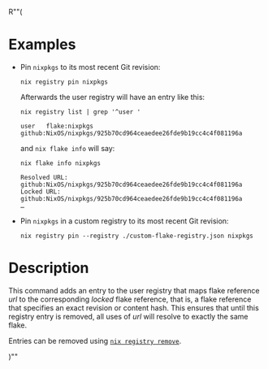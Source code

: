 R""(

# Examples

* Pin `nixpkgs` to its most recent Git revision:

  ```console
  nix registry pin nixpkgs
  ```

  Afterwards the user registry will have an entry like this:

  ```console
  nix registry list | grep '^user '
  ```

      user   flake:nixpkgs github:NixOS/nixpkgs/925b70cd964ceaedee26fde9b19cc4c4f081196a

  and `nix flake info` will say:

  ```console
  nix flake info nixpkgs
  ```

      Resolved URL:  github:NixOS/nixpkgs/925b70cd964ceaedee26fde9b19cc4c4f081196a
      Locked URL:    github:NixOS/nixpkgs/925b70cd964ceaedee26fde9b19cc4c4f081196a
      …

* Pin `nixpkgs` in a custom registry to its most recent Git revision:

  ```console
  nix registry pin --registry ./custom-flake-registry.json nixpkgs
  ```

# Description

This command adds an entry to the user registry that maps flake
reference *url* to the corresponding *locked* flake reference, that
is, a flake reference that specifies an exact revision or content
hash. This ensures that until this registry entry is removed, all uses
of *url* will resolve to exactly the same flake.

Entries can be removed using [`nix registry remove`](./nix3-registry-remove.md).

)""
